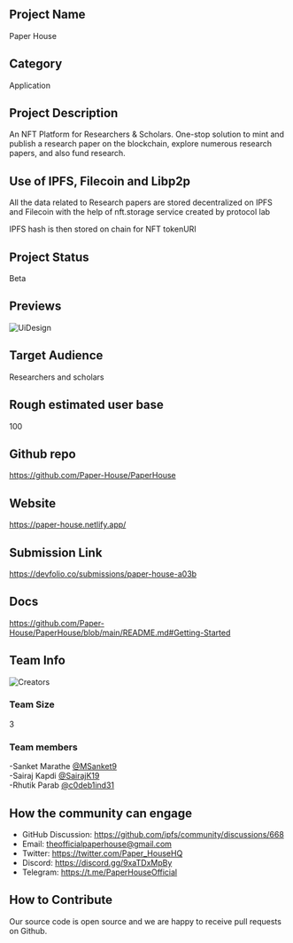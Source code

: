 ## Project Name

Paper House

## Category

Application

## Project Description

An NFT Platform for Researchers & Scholars. One-stop solution to mint and publish a research paper on the blockchain, explore numerous research papers, and also fund research.

## Use of IPFS, Filecoin and Libp2p

All the data related to Research papers are stored decentralized on IPFS and Filecoin with the help of nft.storage service created by protocol lab

IPFS hash is then stored on chain for NFT tokenURI

## Project Status

Beta

## Previews

![UiDesign](https://github.com/Paper-House/PaperHouse/blob/94afd19b3b1a9a2ad9469cf0de04b08d47ef8381/Images/UiDesign.jpg)

## Target Audience

Researchers and scholars

## Rough estimated user base 

100

## Github repo

https://github.com/Paper-House/PaperHouse

## Website

https://paper-house.netlify.app/

## Submission Link

https://devfolio.co/submissions/paper-house-a03b

## Docs

https://github.com/Paper-House/PaperHouse/blob/main/README.md#Getting-Started

## Team Info

![Creators](https://github.com/Paper-House/PaperHouse/blob/7e7d51b9a26a55986d3932b1b40f5be1aabb6dea/Images/Creators.jpg)

### Team Size  

3

### Team members  

-Sanket Marathe [@MSanket9](https://github.com/msanket9) <br>
-Sairaj Kapdi [@SairajK19](https://github.com/SairajK19) <br>
-Rhutik Parab [@c0deb1ind31](https://github.com/c0deb1ind31)

## How the community can engage
* GitHub Discussion: https://github.com/ipfs/community/discussions/668
* Email:  theofficialpaperhouse@gmail.com 
* Twitter:  https://twitter.com/Paper_HouseHQ
* Discord:  https://discord.gg/9xaTDxMpBy
* Telegram:  https://t.me/PaperHouseOfficial


## How to Contribute

Our source code is open source and we are happy to receive pull requests on Github.
